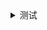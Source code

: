 
<details>
<summary>测试</summary>
[测试一下](https://github.com/techpang666/techpang666.github.io/blob/main/core_libs/_map_note_libs/git_libs/git_map_note.md)
<br>
可以  
有点意思  
意思
</details>